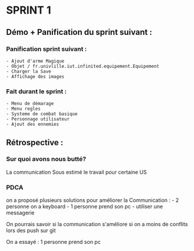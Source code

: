 # SPRINT 1

## Démo + Panification du sprint suivant :
    
### Panification sprint suivant :
    - Ajout d'arme Magique
    - Objet / fr.univlille.iut.infinited.equipement.Equipement
    - Charger la Save
    - Affichage des images
    
### Fait durant le sprint :
    - Menu de démarage
    - Menu regles
    - Systeme de combat basique
    - Personnage utilisateur
    - Ajout des ennemies

## Rétrospective : 

### Sur quoi avons nous butté?

La communication
Sous estimé le travail pour certaine US

### PDCA

on a proposé plusieurs solutions pour améliorer la Communication : 
    - 2 personne on a keyboard
    - 1 personne prend son pc
    - utiliser une messagerie

   
On pourrais savoir si la communication s'améliore si on a moins de conflits 
lors des push sur git

On a essayé : 1 personne prend son pc
